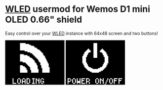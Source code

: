 # [WLED](https://github.com/Aircoookie/WLED) usermod for Wemos D1 mini OLED 0.66" shield
Easy control over your [WLED](https://github.com/Aircoookie/WLED) instance with 64x48 screen and two buttons! 

![info-screens](/img/info.gif "Info screens") ![menu](/img/menu.gif "Menu")
